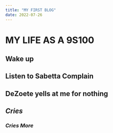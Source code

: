 ```yaml
---
title: "MY FIRST BLOG"
date: 2022-07-26
---
```


# MY LIFE AS A 9S100

## Wake up
## Listen to Sabetta Complain

## DeZoete yells at me for nothing

## _Cries_

### *_Cries More_*
